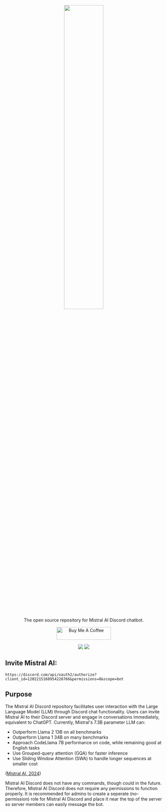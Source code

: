 <div align="center">
    <img src="https://static.otta.com/uploads/images/company-logos/17023-r1fn8E7CIWJX0L-iFw8YivXD9C37itYuFvVWW_xFh5k.svg" width="50%" height="50%">
</div>
    
<p align="center">The open source repository for Mistral AI Discord chatbot.</p>

<div align="center">
    <a href="https://www.buymeacoffee.com/ibnaleem" target="_blank"><img src="https://cdn.buymeacoffee.com/buttons/default-orange.png" alt="Buy Me A Coffee" height="41" width="174"></a>
</div>

<div align="center">

<a href="https://github.com/ibnaleem/mistral-discord/stargazers"><img src="https://img.shields.io/github/stars/ibnaleem/mistral-discord.svg?style=for-the-badge"></a>
<a href="https://github.com/ibnaleem/gnupg-discord/blob/main/docs/LICENSE"><img src="https://img.shields.io/github/license/ibnaleem/mistral-discord?style=for-the-badge"></a>
</div>

## Invite Mistral AI:
```
https://discord.com/api/oauth2/authorize?client_id=1202215160954228766&permissions=0&scope=bot
```

## Purpose
The Mistral AI Discord repository facilitates user interaction with the Large Language Model (LLM) through Discord chat functionality. Users can invite Mistral AI to their Discord server and engage in conversations immediately, equivalent to ChatGPT. Currently, Mistral's 7.3B parameter LLM can:
- Outperform Llama 2 13B on all benchmarks
- Outperform Llama 1 34B on many benchmarks
- Approach CodeLlama 7B performance on code, while remaining good at English tasks
- Use Grouped-query attention (GQA) for faster inference
- Use Sliding Window Attention (SWA) to handle longer sequences at smaller cost

([Mistral AI, 2024](https://mistral.ai/news/announcing-mistral-7b/))

Mistral AI Discord does not have any commands, though could in the future. Therefore, Mistral AI Discord does not require any permissions to function properly. It is recommended for admins to create a seperate (no-permission) role for Mistral AI Discord and place it near the top of the server so server members can easily message the bot. 
